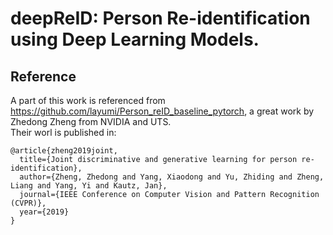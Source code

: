 # deepReID: Person Re-identification using Deep Learning Models.  
## Reference  
A part of this work is referenced from https://github.com/layumi/Person_reID_baseline_pytorch, a great work by Zhedong Zheng from NVIDIA and UTS.  
Their worl is published in:  
```
@article{zheng2019joint,
  title={Joint discriminative and generative learning for person re-identification},
  author={Zheng, Zhedong and Yang, Xiaodong and Yu, Zhiding and Zheng, Liang and Yang, Yi and Kautz, Jan},
  journal={IEEE Conference on Computer Vision and Pattern Recognition (CVPR)},
  year={2019}
}
```
